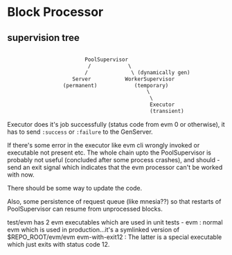 # Block Processor

## supervision tree

```txt

                         PoolSupervisor
                          /            \
                         /              \ (dynamically gen)
                     Server           WorkerSupervisor
                  (permanent)            (temporary)
                                             \
                                              \
                                              Executor
                                              (transient)

```

Executor does it's job successfully (status code from evm 0 or otherwise), it has to send `:success` or `:failure` to the GenServer.

If there's some error in the executor like evm cli wrongly invoked or executable not present etc. The whole chain upto the PoolSupervisor is probably not useful (concluded after some process crashes), and should - send an exit signal which indicates that the evm processor can't be worked with now.

There should be some way to update the code.

Also, some persistence of request queue (like mnesia??) so that restarts of PoolSupervisor can resume from unprocessed blocks.


test/evm has 2 evm executables which are used in unit tests - 
evm : normal evm which is used in production...it's a symlinked version of $REPO_ROOT/evm/evm 
evm-with-exit12 : The latter is a special executable which just exits with status code 12.
